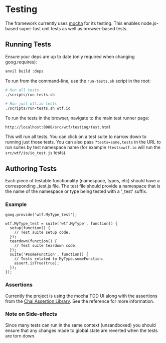 # Testing

The framework currently uses [mocha](http://visionmedia.github.com/mocha/) for
its testing. This enables node.js-based super-fast unit tests as well as
browser-based tests.

## Running Tests

Ensure your deps are up to date (only required when changing goog.requires):

```bash
anvil build :deps
```

To run from the command-line, use the `run-tests.sh` script in the root:

```bash
# Run all tests
./scripts/run-tests.sh

# Run just wtf.io tests
./scripts/run-tests.sh wtf.io
```

To run the tests in the browser, navigate to the main test runner page:

    http://localhost:8080/src/wtf/testing/test.html

This will run all tests. You can click on a test suite to narrow down to running
just those tests. You can also pass `?tests=some,tests` in the URL to run suites
by test namespace name (for example `?tests=wtf.io` will run the
`src/wtf/io/io_test.js` tests).

## Authoring Tests

Each piece of testable functionality (namespace, types, etc) should have a
corresponding \_test.js file. The test file should provide a namespace that
is the name of the namespace or type being tested with a '\_test' suffix.

### Example

    goog.provide('wtf.MyType_test');

    wtf.MyType_test = suite('wtf.MyType', function() {
      setup(function() {
        // Test suite setup code.
      });
      teardown(function() {
        // Test suite teardown code.
      });
      suite('#someFunction', function() {
        // Tests related to MyType.someFunction.
        assert.isTrue(true);
      });
    });

### Assertions

Currently the project is using the mocha TDD UI along with the assertions from
the [Chai Assertion Library](http://chaijs.com/api/assert/). See the reference
for more information.

### Note on Side-effects

Since many tests can run in the same context (unsandboxed) you should ensure
that any changes made to global state are reverted when the tests are torn down.
